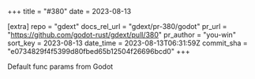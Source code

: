 +++
title = "#380"
date = 2023-08-13

[extra]
repo = "gdext"
docs_rel_url = "gdext/pr-380/godot"
pr_url = "https://github.com/godot-rust/gdext/pull/380"
pr_author = "you-win"
sort_key = 2023-08-13
date_time = 2023-08-13T06:31:59Z
commit_sha = "e0734829f4f5399d80fbed65b12504f26696bcd0"
+++

Default func params from Godot
